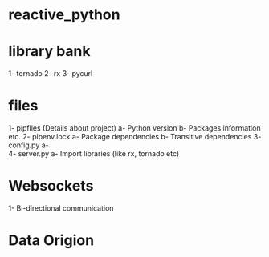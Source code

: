 # reactive_python

# library bank
1-  tornado
2-  rx
3-  pycurl


# files
  1-  pipfiles (Details about project)
    a-  Python version
    b-  Packages information etc.
  2-  pipenv.lock
    a-  Package dependencies
    b-  Transitive dependencies
  3-  config.py
    a-  
  4-  server.py
    a-  Import libraries (like rx, tornado etc)
    

# Websockets
  1-  Bi-directional communication
  
 # Data Origion
